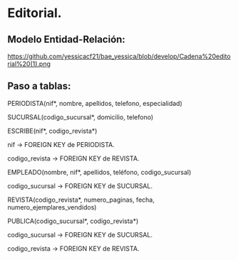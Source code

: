 # Editorial.

## Modelo Entidad-Relación:

https://github.com/yessicacf21/bae_yessica/blob/develop/Cadena%20editorial%20(1).png

## Paso a tablas:

PERIODISTA(nif*, nombre, apellidos, telefono, especialidad)

SUCURSAL(codigo_sucursal*, domicilio, telefono)

ESCRIBE(nif*, codigo_revista*)

nif -> FOREIGN KEY de PERIODISTA.

codigo_revista -> FOREIGN KEY de REVISTA.

EMPLEADO(nombre, nif*, apellidos, teléfono, codigo_sucursal)

codigo_sucursal -> FOREIGN KEY de SUCURSAL.

REVISTA(codigo_revista*, numero_paginas, fecha, numero_ejemplares_vendidos)

PUBLICA(codigo_sucursal*, codigo_revista*)

codigo_sucursal -> FOREIGN KEY de SUCURSAL.

codigo_revista -> FOREIGN KEY de REVISTA.
